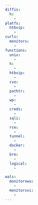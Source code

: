```yaml
---
diffis:
  h:
    -
platfs:
  htbvip:
    -
curls:
  monitors:
    -
functions:
  unix:
    -
  h:
    -
  htbvip:
    -
  cve:
    -
  pathtr:
    -
  wp:
    -
  creds:
    -
  sqli:
    -
  rce:
    -
  tunnel:
    -
  docker:
    -
  bre:
    -
  logical:
    -

wals:
  monitorswu:
    -
  monitorsvi:
    -
---
```

